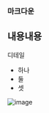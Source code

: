 ### 마크다운
내용내용
---
디테일
* 하나
* 둘
* 셋
  
![image](https://github.com/Kijung-Lee/mark423/assets/138781501/41f76ceb-c17a-4b0f-8610-636b79038a8b)
